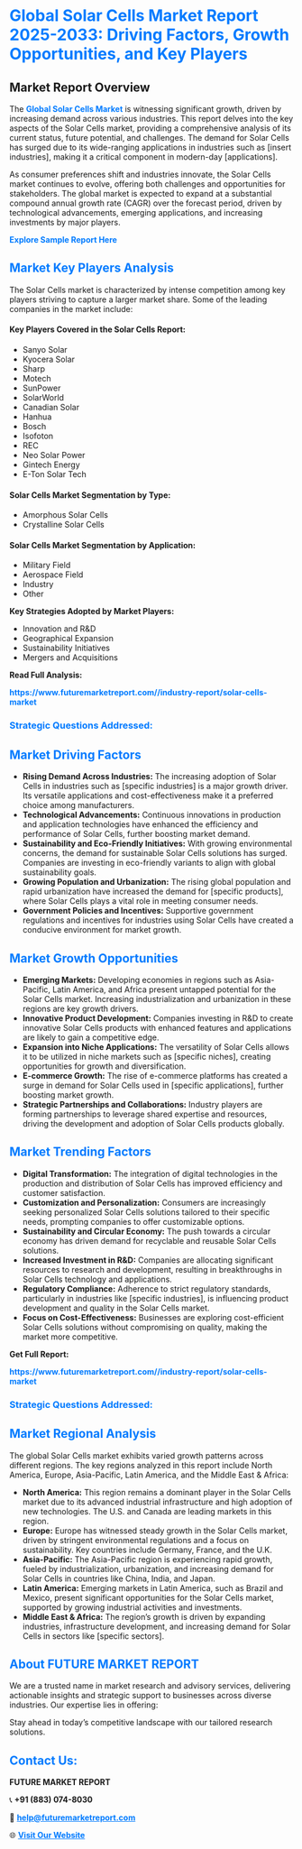 <h1 style="color: #007BFF;">Global Solar Cells Market Report 2025-2033: Driving Factors, Growth Opportunities, and Key Players</h1>

<section id="overview">
<h2>Market Report Overview</h2>
<p>The <a href="https://www.futuremarketreport.com//industry-report/solar-cells-market" style="color: #007BFF; text-decoration: none;"><strong>Global Solar Cells Market</strong></a> is witnessing significant growth, driven by increasing demand across various industries. This report delves into the key aspects of the Solar Cells market, providing a comprehensive analysis of its current status, future potential, and challenges. The demand for Solar Cells has surged due to its wide-ranging applications in industries such as [insert industries], making it a critical component in modern-day [applications].</p>
<p>As consumer preferences shift and industries innovate, the Solar Cells market continues to evolve, offering both challenges and opportunities for stakeholders. The global market is expected to expand at a substantial compound annual growth rate (CAGR) over the forecast period, driven by technological advancements, emerging applications, and increasing investments by major players.</p>
</section>

<section id="overview">
<p><a href="https://www.futuremarketreport.com//request-sample/reportId=92091" style="color: #007BFF; text-decoration: none;"><strong>Explore Sample Report Here</strong></a></p>
</section>

<section id="key-players">
<h2 style="color: #007BFF;">Market Key Players Analysis</h2>
<p>The Solar Cells market is characterized by intense competition among key players striving to capture a larger market share. Some of the leading companies in the market include:</p>
<h4>Key Players Covered in the Solar Cells Report:</h4>
<ul><li>Sanyo Solar</li><li>Kyocera Solar</li><li>Sharp</li><li>Motech</li><li>SunPower</li><li>SolarWorld</li><li>Canadian Solar</li><li>Hanhua</li><li>Bosch</li><li>Isofoton</li><li>REC</li><li>Neo Solar Power</li><li>Gintech Energy</li><li>E-Ton Solar Tech</li></ul>
<h4>Solar Cells Market Segmentation by Type:</h4>
<ul><li>Amorphous Solar Cells</li><li>Crystalline Solar Cells</li></ul>

<h4>Solar Cells Market Segmentation by Application:</h4>
<ul><li>Military Field</li><li>Aerospace Field</li><li>Industry</li><li>Other</li></ul>
<p><strong>Key Strategies Adopted by Market Players:</strong></p>
<ul>
<li>Innovation and R&D</li>
<li>Geographical Expansion</li>
<li>Sustainability Initiatives</li>
<li>Mergers and Acquisitions</li>
</ul>
</section>

<section>
<p><strong>Read Full Analysis: </strong></p><a href="https://www.futuremarketreport.com//industry-report/solar-cells-market" style="color: #007BFF; text-decoration: none;"><strong>https://www.futuremarketreport.com//industry-report/solar-cells-market</strong></a>
<h3 style="color: #007BFF;">Strategic Questions Addressed:</h3>
</section>

<section id="driving-factors">
<h2 style="color: #007BFF;">Market Driving Factors</h2>
<ul>
<li><strong>Rising Demand Across Industries:</strong> The increasing adoption of Solar Cells in industries such as [specific industries] is a major growth driver. Its versatile applications and cost-effectiveness make it a preferred choice among manufacturers.</li>
<li><strong>Technological Advancements:</strong> Continuous innovations in production and application technologies have enhanced the efficiency and performance of Solar Cells, further boosting market demand.</li>
<li><strong>Sustainability and Eco-Friendly Initiatives:</strong> With growing environmental concerns, the demand for sustainable Solar Cells solutions has surged. Companies are investing in eco-friendly variants to align with global sustainability goals.</li>
<li><strong>Growing Population and Urbanization:</strong> The rising global population and rapid urbanization have increased the demand for [specific products], where Solar Cells plays a vital role in meeting consumer needs.</li>
<li><strong>Government Policies and Incentives:</strong> Supportive government regulations and incentives for industries using Solar Cells have created a conducive environment for market growth.</li>
</ul>
</section>

<section id="growth-opportunities">
<h2 style="color: #007BFF;">Market Growth Opportunities</h2>
<ul>
<li><strong>Emerging Markets:</strong> Developing economies in regions such as Asia-Pacific, Latin America, and Africa present untapped potential for the Solar Cells market. Increasing industrialization and urbanization in these regions are key growth drivers.</li>
<li><strong>Innovative Product Development:</strong> Companies investing in R&D to create innovative Solar Cells products with enhanced features and applications are likely to gain a competitive edge.</li>
<li><strong>Expansion into Niche Applications:</strong> The versatility of Solar Cells allows it to be utilized in niche markets such as [specific niches], creating opportunities for growth and diversification.</li>
<li><strong>E-commerce Growth:</strong> The rise of e-commerce platforms has created a surge in demand for Solar Cells used in [specific applications], further boosting market growth.</li>
<li><strong>Strategic Partnerships and Collaborations:</strong> Industry players are forming partnerships to leverage shared expertise and resources, driving the development and adoption of Solar Cells products globally.</li>
</ul>
</section>

<section id="trending-factors">
<h2 style="color: #007BFF;">Market Trending Factors</h2>
<ul>
<li><strong>Digital Transformation:</strong> The integration of digital technologies in the production and distribution of Solar Cells has improved efficiency and customer satisfaction.</li>
<li><strong>Customization and Personalization:</strong> Consumers are increasingly seeking personalized Solar Cells solutions tailored to their specific needs, prompting companies to offer customizable options.</li>
<li><strong>Sustainability and Circular Economy:</strong> The push towards a circular economy has driven demand for recyclable and reusable Solar Cells solutions.</li>
<li><strong>Increased Investment in R&D:</strong> Companies are allocating significant resources to research and development, resulting in breakthroughs in Solar Cells technology and applications.</li>
<li><strong>Regulatory Compliance:</strong> Adherence to strict regulatory standards, particularly in industries like [specific industries], is influencing product development and quality in the Solar Cells market.</li>
<li><strong>Focus on Cost-Effectiveness:</strong> Businesses are exploring cost-efficient Solar Cells solutions without compromising on quality, making the market more competitive.</li>
</ul>
</section>

<section>
<p><strong>Get Full Report: </strong></p><a href="https://www.futuremarketreport.com//industry-report/solar-cells-market" style="color: #007BFF; text-decoration: none;"><strong>https://www.futuremarketreport.com//industry-report/solar-cells-market</strong></a>
<h3 style="color: #007BFF;">Strategic Questions Addressed:</h3>
</section>


<section id="regional-analysis">
<h2 style="color: #007BFF;">Market Regional Analysis</h2>
<p>The global Solar Cells market exhibits varied growth patterns across different regions. The key regions analyzed in this report include North America, Europe, Asia-Pacific, Latin America, and the Middle East & Africa:</p>
<ul>
<li><strong>North America:</strong> This region remains a dominant player in the Solar Cells market due to its advanced industrial infrastructure and high adoption of new technologies. The U.S. and Canada are leading markets in this region.</li>
<li><strong>Europe:</strong> Europe has witnessed steady growth in the Solar Cells market, driven by stringent environmental regulations and a focus on sustainability. Key countries include Germany, France, and the U.K.</li>
<li><strong>Asia-Pacific:</strong> The Asia-Pacific region is experiencing rapid growth, fueled by industrialization, urbanization, and increasing demand for Solar Cells in countries like China, India, and Japan.</li>
<li><strong>Latin America:</strong> Emerging markets in Latin America, such as Brazil and Mexico, present significant opportunities for the Solar Cells market, supported by growing industrial activities and investments.</li>
<li><strong>Middle East & Africa:</strong> The region’s growth is driven by expanding industries, infrastructure development, and increasing demand for Solar Cells in sectors like [specific sectors].</li>
</ul>
</section>

<footer>
<h2 style="color: #007BFF;">About FUTURE MARKET REPORT</h2>
<p>We are a trusted name in market research and advisory services, delivering actionable insights and strategic support to businesses across diverse industries. Our expertise lies in offering:</p>

<p>Stay ahead in today’s competitive landscape with our tailored research solutions.</p>

<h2 style="color: #007BFF;">Contact Us:</h2>
<p><strong>FUTURE MARKET REPORT</strong></p>
<p>📞 <strong>+91 (883) 074-8030</strong></p>
<p>📧 <strong><a href="mailto:help@futuremarketreport.com" style="color: #007BFF;">help@futuremarketreport.com</a></strong></p>
<p>🌐 <strong><a href="https://www.futuremarketreport.com/" style="color: #007BFF;">Visit Our Website</a></strong></p>
</footer>